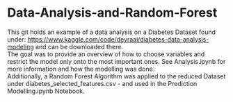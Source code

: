 # Data-Analysis-and-Random-Forest
This git holds an example of a data analysis on a Diabetes Dataset found under: https://www.kaggle.com/code/devraai/diabetes-data-analysis-modeling and can be downloaded there. <br>
The goal was to provide an overview of how to choose variables and restrict the model only onto the most important ones. See Analysis.ipynb for more information and how the
modelling was done. <br>
Additionally, a Random Forest Algorithm was applied to the reduced Dataset under diabetes_selected_features.csv - and used in the Prediction Modelling.ipynb
Notebook. 
